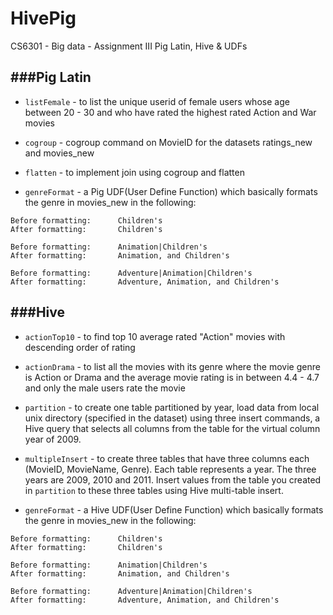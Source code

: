 HivePig
=======

CS6301 - Big data - Assignment III Pig Latin, Hive &amp; UDFs

###Pig Latin
---

- `listFemale` - to list the unique userid of female users whose age between 20 - 30 and  who have rated the highest rated Action and War movies

- `cogroup` - cogroup command on MovieID for the datasets ratings_new and movies_new 

- `flatten` - to implement join using cogroup and flatten

- `genreFormat` - a Pig UDF(User Define Function) which basically formats the genre in movies_new in the following:

```
Before formatting:		Children's
After formatting:		Children's

Before formatting:		Animation|Children's
After formatting:		Animation, and Children's

Before formatting:		Adventure|Animation|Children's
After formatting:		Adventure, Animation, and Children's
```

###Hive
---

- `actionTop10` - to find top 10 average rated "Action" movies with descending order of rating

- `actionDrama` - to list all the movies with its genre where the movie genre is Action or Drama and the average movie rating is in between 4.4 - 4.7 and only the male users rate the movie

- `partition` - to create one table partitioned by year, load data from local unix directory (specified in the dataset) using three insert commands, a Hive query that selects all columns from the table for the virtual column year of 2009.

- `multipleInsert` - to create three tables that have three columns each (MovieID, MovieName, Genre). Each table represents a year. The three years are 2009, 2010 and 2011. Insert values from the table you created in `partition` to these three tables using Hive multi-table insert.

- `genreFormat` -  a Hive UDF(User Define Function) which basically formats the genre in movies_new in the following:

```
Before formatting:		Children's
After formatting:		Children's

Before formatting:		Animation|Children's
After formatting:		Animation, and Children's

Before formatting:		Adventure|Animation|Children's
After formatting:		Adventure, Animation, and Children's
```

